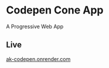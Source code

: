 # Codepen Cone App
A Progressive Web App

## Live 
[ak-codepen.onrender.com](https://ak-codepen.onrender.com)
